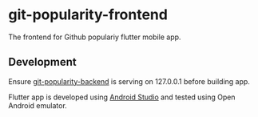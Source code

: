 # git-popularity-frontend

The frontend for Github populariy flutter mobile app.

## Development

Ensure [git-popularity-backend](https://github.com/dordep19/git-popularity-backend) is serving on 127.0.0.1 before building app.

Flutter app is developed using [Android Studio](https://developer.android.com/studio?gclid=Cj0KCQjwh_eFBhDZARIsALHjIKevbwnPSUMGx0A5-p8l_vtc-jxmzlyTZCbG1DgDQJlKgreICiXYI_kaAvK0EALw_wcB&gclsrc=aw.ds) and tested using Open Android emulator.
